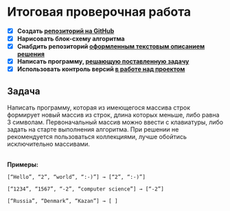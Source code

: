 # Итоговая проверочная работа

- [x] **Создать [репозиторий на GitHub](https://github.com/VitaliySidorov/Final_Test_Task)**
- [x] **Нарисовать блок-схему алгоритма**
- [x] **Снабдить репозиторий [оформленным текстовым описанием решения](https://github.com/VitaliySidorov/Final_Test_Task/blob/main/README.md "Файл README.md")**
- [x] **Написать программу, [решающую поставленную задачу](https://github.com/VitaliySidorov/Final_Test_Task/blob/main/Program.cs "Файл Program.cs")**
- [x] **Использовать контроль версий [в работе над проектом](https://github.com/VitaliySidorov/Final_Test_Task/pulse)**

## Задача
Написать программу, которая из имеющегося массива строк формирует новый массив из строк, длина которых меньше,
либо равна 3 символам. Первоначальный массив можно ввести с клавиатуры, либо задать на старте выполнения алгоритма. 
При решении не рекомендуется пользоваться коллекциями, лучше обойтись исключительно массивами.

</br>**Примеры:**
```
[“Hello”, “2”, “world”, “:-)”] → [“2”, “:-)”]

[“1234”, “1567”, “-2”, “computer science”] → [“-2”]

[“Russia”, “Denmark”, “Kazan”] → [ ]
```
